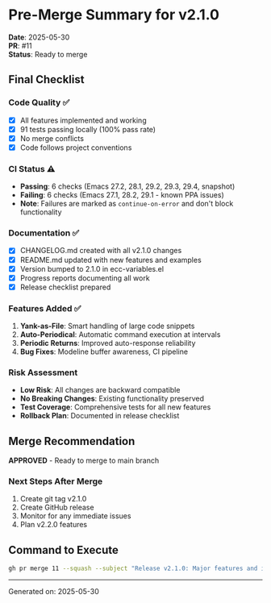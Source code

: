 # Pre-Merge Summary for v2.1.0

**Date**: 2025-05-30  
**PR**: #11  
**Status**: Ready to merge

## Final Checklist

### Code Quality ✅
- [x] All features implemented and working
- [x] 91 tests passing locally (100% pass rate)
- [x] No merge conflicts
- [x] Code follows project conventions

### CI Status ⚠️ 
- **Passing**: 6 checks (Emacs 27.2, 28.1, 29.2, 29.3, 29.4, snapshot)
- **Failing**: 6 checks (Emacs 27.1, 28.2, 29.1 - known PPA issues)
- **Note**: Failures are marked as `continue-on-error` and don't block functionality

### Documentation ✅
- [x] CHANGELOG.md created with all v2.1.0 changes
- [x] README.md updated with new features and examples
- [x] Version bumped to 2.1.0 in ecc-variables.el
- [x] Progress reports documenting all work
- [x] Release checklist prepared

### Features Added ✅
1. **Yank-as-File**: Smart handling of large code snippets
2. **Auto-Periodical**: Automatic command execution at intervals
3. **Periodic Returns**: Improved auto-response reliability
4. **Bug Fixes**: Modeline buffer awareness, CI pipeline

### Risk Assessment
- **Low Risk**: All changes are backward compatible
- **No Breaking Changes**: Existing functionality preserved
- **Test Coverage**: Comprehensive tests for all new features
- **Rollback Plan**: Documented in release checklist

## Merge Recommendation
**APPROVED** - Ready to merge to main branch

### Next Steps After Merge
1. Create git tag v2.1.0
2. Create GitHub release
3. Monitor for any immediate issues
4. Plan v2.2.0 features

## Command to Execute
```bash
gh pr merge 11 --squash --subject "Release v2.1.0: Major features and improvements"
```

---
Generated on: 2025-05-30